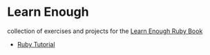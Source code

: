# Learn Enough

collection of exercises and projects for the [Learn Enough Ruby Book](https://www.learnenough.com/course/ruby/)

- [Ruby Tutorial](./ruby_tutorial)